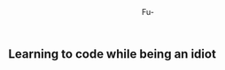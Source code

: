 <!DOCTYPE HTML>
<html>
  <header> 
   Fu- 
  </header>
  <main>
    <h2> Learning to code while being an idiot <h2>
    

